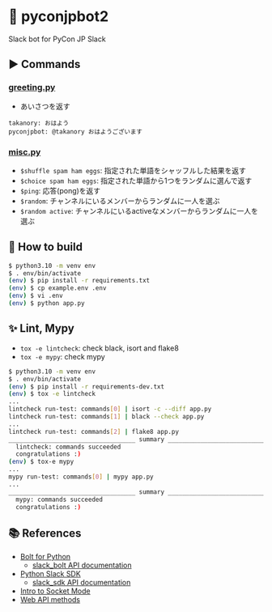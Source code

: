 # 🤖 pyconjpbot2

Slack bot for PyCon JP Slack

## ▶️ Commands

### [greeting.py](/plugins/greeting.py)

- あいさつを返す

```
takanory: おはよう
pyconjpbot: @takanory おはようございます
```

### [misc.py](/plugins/misc.py)

- `$shuffle spam ham eggs`: 指定された単語をシャッフルした結果を返す
- `$choice spam ham eggs`: 指定された単語から1つをランダムに選んで返す
- `$ping`: 応答(pong)を返す
- `$random`: チャンネルにいるメンバーからランダムに一人を選ぶ
- `$random active`: チャンネルにいるactiveなメンバーからランダムに一人を選ぶ

## 🔧 How to build

```bash
$ python3.10 -m venv env
$ . env/bin/activate
(env) $ pip install -r requirements.txt
(env) $ cp example.env .env
(env) $ vi .env
(env) $ python app.py
```

## ✨ Lint, Mypy

* `tox -e lintcheck`: check black, isort and flake8
* `tox -e mypy`: check mypy

```bash
$ python3.10 -m venv env
$ . env/bin/activate
(env) $ pip install -r requirements-dev.txt
(env) $ tox -e lintcheck
...
lintcheck run-test: commands[0] | isort -c --diff app.py
lintcheck run-test: commands[1] | black --check app.py
...
lintcheck run-test: commands[2] | flake8 app.py
___________________________________ summary ____________________________________
  lintcheck: commands succeeded
  congratulations :)
(env) $ tox-e mypy 
...
mypy run-test: commands[0] | mypy app.py
...
___________________________________ summary ____________________________________
  mypy: commands succeeded
  congratulations :)
```

## 📚 References

* [Bolt for Python](https://slack.dev/bolt-python/tutorial/getting-started)
  * [slack_bolt API documentation](https://slack.dev/bolt-python/api-docs/slack_bolt/)
* [Python Slack SDK](https://slack.dev/python-slack-sdk/)
  * [slack_sdk API documentation](https://slack.dev/python-slack-sdk/api-docs/slack_sdk/)
* [Intro to Socket Mode](https://api.slack.com/apis/connections/socket)
* [Web API methods](https://api.slack.com/methods)
